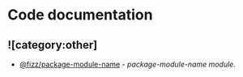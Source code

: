 # Code documentation

## ![category:other]
  * [@fizz/package-module-name](src_main.md) - _package-module-name module._


